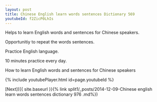 ```yaml
---
layout: post
title: Chinese English learn words sentences Dictionary 569 
youtubeId: f2ZicP0LhIs
---
```

 
 
Helps to learn English words and sentences for Chinese speakers.

Opportunitiy to repeat the words sentences. 

Practice English language. 
 
10 minutes practice every day. 
 
How to learn English words and sentences for Chinese speakers 
 
{% include youtubePlayer.html id=page.youtubeId %}
 
 
[Next]({{ site.baseurl }}{% link  split1/_posts/2014-12-09-Chinese english learn words sentences dictionary 976 .md%})
 
